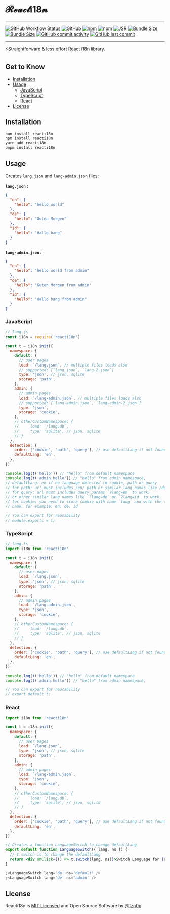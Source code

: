 # 𝓡𝓮𝓪𝓬𝓽i18𝓷

<hr />

[![GitHub Workflow Status](https://img.shields.io/github/actions/workflow/status/fzn0x/reacti18n/ci.yml?branch=main)](https://github.com/fzn0x/reacti18n/actions)
[![GitHub](https://img.shields.io/github/license/fzn0x/reacti18n)](https://github.com/fzn0x/reacti18n/blob/main/LICENSE)
[![npm](https://img.shields.io/npm/v/reacti18n)](https://www.npmjs.com/package/reacti18n)
[![npm](https://img.shields.io/npm/dm/reacti18n)](https://www.npmjs.com/package/reacti18n)
[![JSR](https://jsr.io/badges/@fzn0x/reacti18n)](https://jsr.io/@fzn0x/reacti18n)
[![Bundle Size](https://img.shields.io/bundlephobia/min/reacti18n)](https://bundlephobia.com/result?p=reacti18n)
[![Bundle Size](https://img.shields.io/bundlephobia/minzip/reacti18n)](https://bundlephobia.com/result?p=reacti18n)
[![GitHub commit activity](https://img.shields.io/github/commit-activity/m/fzn0x/reacti18n)](https://github.com/fzn0x/reacti18n/pulse)
[![GitHub last commit](https://img.shields.io/github/last-commit/fzn0x/reacti18n)](https://github.com/fzn0x/reacti18n/commits/main)

<hr />

⚡Straightforward & less effort React i18n library.

## Get to Know

- [Installation](#installation)
- [Usage](#usage)
  - [JavaScript](#javascript)
  - [TypeScript](#typescript)
  - [React](#react)
- [License](#license)

## Installation

```bash
bun install reacti18n
npm install reacti18n
yarn add reacti18n
pnpm install reacti18n
```

## Usage

Creates `lang.json` and `lang-admin.json` files:

**`lang.json` :**

```json
{
  "en": {
    "hello": "hello world"
  },
  "de": {
    "hello": "Guten Morgen"
  },
  "id": {
    "hello": "Hallo bang"
  }
}
```

**`lang-admin.json` :**

```json
{
  "en": {
    "hello": "hello world from admin"
  },
  "de": {
    "hello": "Guten Morgen from admin"
  },
  "id": {
    "hello": "Hallo bang from admin"
  }
}
```

### JavaScript

```js
// lang.js
const i18n = require('reacti18n')

const t = i18n.init({
  namespace: {
    default: {
      // user pages
      load: `/lang.json`, // multiple files loads also
      // supported: [`lang.json`, `lang-2.json`]
      type: 'json', // json, sqlite
      storage: 'path',
    },
    admin: {
      // admin pages
      load: `/lang-admin.json`, // multiple files loads also
      // supported: [`lang-admin.json`, `lang-admin-2.json`]
      type: 'json',
      storage: 'cookie',
    },
    // otherCustomNamespace: {
    //     load: `/lang.db`,
    //     type: 'sqlite', // json, sqlite
    // }
  },
  detection: {
    order: ['cookie', 'path', 'query'], // use defaultLang if not found
    defaultLang: 'en',
  },
})

console.log(t('hello')) // "hello" from default namespace
console.log(t('admin.hello')) // "hello" from admin namespace,
// defaultLang: en if no language detected in cookie, path or query
// for path: url must includes /en/ path or similar lang names like /de/ path to be recognized
// for query: url must includes query params `?lang=en` to work,
// or other similar lang names like `?lang=de` or `?lang=id` to work.
// for cookie: you need to store cookie with name `lang` and with the value of current lang
// name, for example: en, de, id

// You can export for reusability
// module.exports = t;
```

### TypeScript

```js
// lang.ts
import i18n from 'reacti18n'

const t = i18n.init({
  namespace: {
    default: {
      // user pages
      load: `/lang.json`,
      type: 'json', // json, sqlite
      storage: 'path',
    },
    admin: {
      // admin pages
      load: `/lang-admin.json`,
      type: 'json',
      storage: 'cookie',
    },
    // otherCustomNamespace: {
    //     load: `/lang.db`,
    //     type: 'sqlite', // json, sqlite
    // }
  },
  detection: {
    order: ['cookie', 'path', 'query'], // use defaultLang if not found
    defaultLang: 'en',
  },
})

console.log(t('hello')) // "hello" from default namespace
console.log(t('admin.hello')) // "hello" from admin namespace,

// You can export for reusability
// export default t;
```

### React

```jsx
import i18n from 'reacti18n'

const t = i18n.init({
  namespace: {
    default: {
      // user pages
      load: `/lang.json`,
      type: 'json', // json, sqlite
      storage: 'path',
    },
    admin: {
      // admin pages
      load: `/lang-admin.json`,
      type: 'json',
      storage: 'cookie',
    },
    // otherCustomNamespace: {
    //     load: `/lang.db`,
    //     type: 'sqlite', // json, sqlite
    // }
  },
  detection: {
    order: ['cookie', 'path', 'query'], // use defaultLang if not found
    defaultLang: 'en',
  },
})

// Creates a function LanguageSwitch to change defaultLang
export default function LanguageSwitch({ lang, ns }) {
  // t.switch is to change the defaultLang
  return <div onClick={() => t.switch(lang, ns)}>Switch Language for {ns}</div>
}

;<LanguageSwitch lang='de' ns='default' />
;<LanguageSwitch lang='de' ns='admin' />
```

## License

Reacti18n is [MIT Licensed](./LICENSE) and Open Source Software by [@fzn0x](https://github.com/fzn0x)
